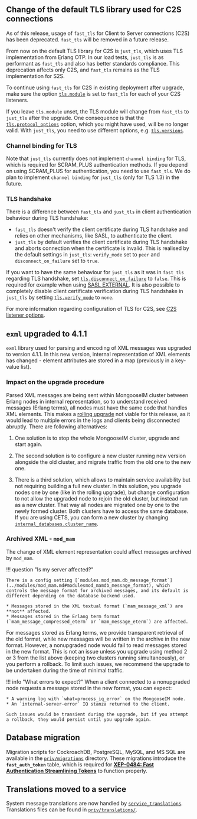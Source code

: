 ## Change of the default TLS library used for C2S connections

As of this release, usage of `fast_tls` for Client to Server connections (C2S) has been deprecated.
`fast_tls` will be removed in a future release.

From now on the default TLS library for C2S is `just_tls`, which uses TLS implementation from Erlang OTP.
In our load tests, `just_tls` is as performant as `fast_tls` and also has better standards compliance.
This deprecation affects only C2S, and `fast_tls` remains as the TLS implementation for S2S.

To continue using `fast_tls` for C2S in existing deployment after upgrade, make sure the
option [`tls.module`](../listeners/listen-c2s.md#listenc2stlsmodule) is set to `fast_tls` for each of your C2S listeners.

If you leave `tls.module` unset, the TLS module will change from `fast_tls` to `just_tls` after the upgrade.
One consequence is that the [`tls.protocol_options`](../listeners/listen-c2s.md#listenc2stlsprotocol_options-only-for-fast_tls) option, which you might have used, will be no longer valid.
With `just_tls`, you need to use different options, e.g. [`tls.versions`](../listeners/listen-c2s.md#listenc2stlsversions-only-for-just_tls).

### Channel binding for TLS

Note that `just_tls` currently does not implement `channel binding` for TLS, which is required for SCRAM_PLUS
authentication methods. If you depend on using SCRAM_PLUS for authentication, you need to use `fast_tls`.
We do plan to implement `channel binding` for `just_tls` (only for TLS 1.3) in the future.

### TLS handshake

There is a difference between `fast_tls` and `just_tls` in client authentication behaviour during TLS handshake:

* `fast_tls` doesn't verify the client certificate during TLS handshake and relies on other mechanisms, like SASL, to authenticate the client.
* `just_tls` by default verifies the client certificate during TLS handshake and aborts connection when the certificate is invalid. This is realised by the default settings in
`just_tls`: `verify_mode` set to `peer` and `disconnect_on_failure` set to `true`.

If you want to have the same behaviour for `just_tls` as it was in `fast_tls` regarding TLS handshake,
set [`tls.disconnect_on_failure`](../listeners/listen-c2s.md#listenc2stlsdisconnect_on_failure-only-for-just_tls) to `false`. This is required for example when using [SASL EXTERNAL](../tutorials/client-certificate.md#enable-sasl-external-mechanism).
It is also possible to completely disable client certificate verification during TLS
handshake in `just_tls` by setting [`tls.verify_mode`](../listeners/listen-c2s.md#listenc2stlsverify_mode) to `none`.

For more information regarding configuration of TLS for C2S, see [C2S listener options](../listeners/listen-c2s.md#tls-options-for-c2s).

## `exml` upgraded to 4.1.1

`exml` library used for parsing and encoding of XML messages was upgraded to version 4.1.1.
In this new version, internal representation of XML elements has changed - element attributes are stored in a map (previously in a key-value list).

### Impact on the upgrade procedure

Parsed XML messages are being sent within MongooseIM cluster between Erlang nodes in internal representation, so to understand received messages (Erlang terms), all nodes must have the same code that handles XML elements.
This makes a [rolling upgrade](../operation-and-maintenance/Rolling-upgrade.md) not viable for this release, as it would lead to multiple errors in the logs and clients being disconnected abruptly.
There are following alternatives:

1. One solution is to stop the whole MongooseIM cluster, upgrade and start again.

2. The second solution is to configure a new cluster running new version
alongside the old cluster, and migrate traffic from the old one to the new one.

3. There is a third solution, which allows to maintain service availability but not requiring building a full new cluster.
  In this solution, you upgrade nodes one by one (like in the rolling upgrade), but change configuration to not allow the upgraded node to rejoin the old cluster, but instead run as a new cluster.
  That way all nodes are migrated one by one to the newly formed cluster. Both clusters have to access the same database.
  If you are using CETS, you can form a new cluster by changing [`internal_databases.cluster_name`](../configuration/internal-databases.md#internal_databasescetscluster_name).

### Archived XML - `mod_mam`

The change of XML element representation could affect messages archived by `mod_mam`.

!!! question "Is my server affected?"

    There is a config setting [`modules.mod_mam.db_message_format`](../modules/mod_mam.md#modulesmod_mamdb_message_format), which controls the message format for archived messages, and its default is different depending on the database backend used.

    * Messages stored in the XML textual format (`mam_message_xml`) are **not** affected.
    * Messages stored in the Erlang term format (`mam_message_compressed_eterm` or `mam_message_eterm`) are affected.

For messages stored as Erlang terms, we provide transparent retrieval of the old format, while new messages will be written in the archive in the new format.
However, a nonupgraded node would fail to read messages stored in the new format.
This is not an issue unless you upgrade using method 2 or 3 from the list above (keeping two clusters running simultaneously), or you perform a rollback.
To limit such issues, we recommend the upgrade to be undertaken during the time of minimal traffic.

!!! info "What errors to expect?"
    When a client connected to a nonupgraded node requests a message stored in the new format, you can expect:

    * A warning log with `what=process_iq_error` on the MongooseIM node.
    * An `internal-server-error` IQ stanza returned to the client.

    Such issues would be transient during the upgrade, but if you attempt a rollback, they would persist until you upgrade again.

## Database migration

Migration scripts for CockroachDB, PostgreSQL, MySQL, and MS SQL are available in the [`priv/migrations`](https://github.com/esl/MongooseIM/tree/master/priv/migrations) directory. These migrations introduce the **`fast_auth_token`** table, which is required for [**XEP-0484: Fast Authentication Streamlining Tokens**](../modules/mod_fast_auth_token.md) to function properly.

## Translations moved to a service

System message translations are now handled by [`service_translations`](../configuration/Services.md#service_translations). Translations files can be found in [`priv/translations/`](https://github.com/esl/MongooseIM/tree/master/priv/translations/).
